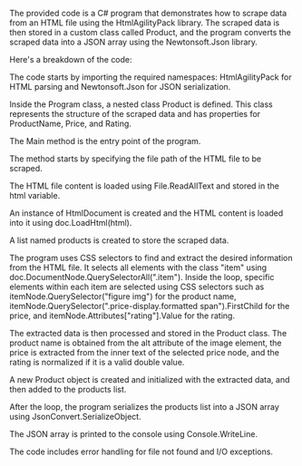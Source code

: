 The provided code is a C# program that demonstrates how to scrape data from an HTML file using the HtmlAgilityPack library. The scraped data is then stored in a custom class called Product, and the program converts the scraped data into a JSON array using the Newtonsoft.Json library.

Here's a breakdown of the code:

The code starts by importing the required namespaces: HtmlAgilityPack for HTML parsing and Newtonsoft.Json for JSON serialization.

Inside the Program class, a nested class Product is defined. This class represents the structure of the scraped data and has properties for ProductName, Price, and Rating.

The Main method is the entry point of the program.

The method starts by specifying the file path of the HTML file to be scraped.

The HTML file content is loaded using File.ReadAllText and stored in the html variable.

An instance of HtmlDocument is created and the HTML content is loaded into it using doc.LoadHtml(html).

A list named products is created to store the scraped data.

The program uses CSS selectors to find and extract the desired information from the HTML file. It selects all elements with the class "item" using doc.DocumentNode.QuerySelectorAll(".item"). Inside the loop, specific elements within each item are selected using CSS selectors such as itemNode.QuerySelector("figure img") for the product name, itemNode.QuerySelector(".price-display.formatted span").FirstChild for the price, and itemNode.Attributes["rating"].Value for the rating.

The extracted data is then processed and stored in the Product class. The product name is obtained from the alt attribute of the image element, the price is extracted from the inner text of the selected price node, and the rating is normalized if it is a valid double value.

A new Product object is created and initialized with the extracted data, and then added to the products list.

After the loop, the program serializes the products list into a JSON array using JsonConvert.SerializeObject.

The JSON array is printed to the console using Console.WriteLine.

The code includes error handling for file not found and I/O exceptions.
